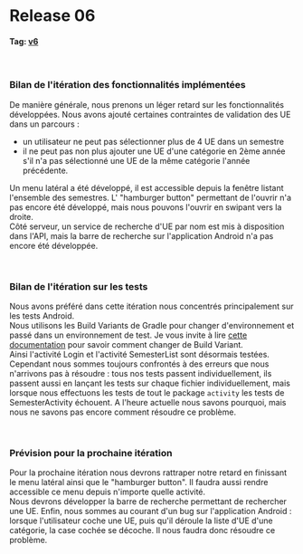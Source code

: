 # Release 06

#### Tag: [v6](https://github.com/L3-Info-Miage-Universite-Cote-D-Azur/pl2020-plplg/tree/v6)
<br>

### Bilan de l'itération des fonctionnalités implémentées
De manière générale, nous prenons un léger retard sur les fonctionnalités développées.
Nous avons ajouté certaines contraintes de validation des UE dans un parcours : 
- un utilisateur ne peut pas sélectionner plus de 4 UE dans un semestre
- il ne peut pas non plus ajouter une UE d'une catégorie en 2ème année s'il n'a pas sélectionné une UE de la même catégorie l'année précédente.

Un menu latéral a été développé, il est accessible depuis la fenêtre listant l'ensemble des semestres.
L' "hamburger button" permettant de l'ouvrir n'a pas encore été développé, mais nous pouvons l'ouvrir en swipant vers la droite.  
Côté serveur, un service de recherche d'UE par nom est mis à disposition dans l'API, mais la barre de recherche sur l'application Android n'a pas encore été développée.


<br>

### Bilan de l'itération sur les tests
Nous avons préféré dans cette itération nous concentrés principalement sur les tests Android.<br>
Nous utilisons les Build Variants de Gradle pour changer d'environnement et passé dans un environnement de test.
Je vous invite à lire [cette documentation](Build%20Variant.md) pour savoir comment changer de Build Variant.<br>
Ainsi l'activité Login et l'activité SemesterList sont désormais testées. 
Cependant nous sommes toujours confrontés à des erreurs que nous n'arrivons pas à résoudre : tous nos tests passent individuellement,
ils passent aussi en lançant les tests sur chaque fichier individuellement, 
mais lorsque nous effectuons les tests de tout le package `activity` les tests de SemesterActivity échouent.
A l'heure actuelle nous savons pourquoi, mais nous ne savons pas encore comment résoudre ce problème.

<br>

### Prévision pour la prochaine itération
Pour la prochaine itération nous devrons rattraper notre retard en finissant le menu latéral ainsi que le "hamburger button".
Il faudra aussi rendre accessible ce menu depuis n'importe quelle activité. <br>
Nous devrons développer la barre de recherche permettant de rechercher une UE.
Enfin, nous sommes au courant d'un bug sur l'application Android : lorsque l'utilisateur coche une UE, puis qu'il déroule la liste d'UE d'une catégorie, la case cochée se décoche.
Il nous faudra donc résoudre ce problème.
